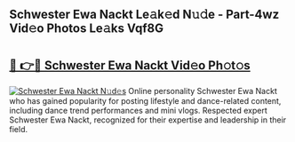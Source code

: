 ## Schwester Ewa Nackt Le𝚊k𝚎d N𝚞𝚍e - Part-4wz Vid𝚎o Photos Le𝚊ks Vqf8G

# <h2><a href="http://fb7m1i.evod.top/?m=Schwester+Ewa+Nackt">🔗 👉🔴 Schwester Ewa Nackt Vid𝚎o Ph𝚘t𝚘s</a></h2>

[![Schwester Ewa Nackt N𝚞d𝚎s](https://i.imgur.com/8V9OHl7.gif)](http://fb7m1i.evod.top/?m=Schwester+Ewa+Nackt)
Online personality Schwester Ewa Nackt who has gained popularity for posting lifestyle and dance-related content, including dance trend performances and mini vlogs. Respected expert Schwester Ewa Nackt, recognized for their expertise and leadership in their field. 
